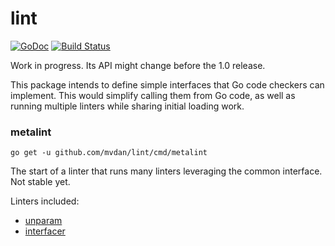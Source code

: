 # lint

[![GoDoc](https://godoc.org/github.com/mvdan/lint?status.svg)](https://godoc.org/github.com/mvdan/lint)
[![Build Status](https://travis-ci.org/mvdan/lint.svg?branch=master)](https://travis-ci.org/mvdan/lint)

Work in progress. Its API might change before the 1.0 release.

This package intends to define simple interfaces that Go code checkers
can implement. This would simplify calling them from Go code, as well as
running multiple linters while sharing initial loading work.

### metalint

	go get -u github.com/mvdan/lint/cmd/metalint

The start of a linter that runs many linters leveraging the common
interface. Not stable yet.

Linters included:

* [unparam](https://github.com/mvdan/unparam)
* [interfacer](https://github.com/mvdan/interfacer)
